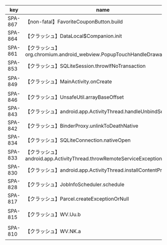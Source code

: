 | key     | name                                                              | status               | priority | startdate | duedate                 | timetracking |
| ------- | ----------------------------------------------------------------- | -------------------- | -------- | --------- | ----------------------- | ------------ |
| SPA-867 | 【non-fatal】FavoriteCouponButton.build                             | Design / Code Review | Highest  |           | 2024-10-31 00:00:00.000 | 1d           |
| SPA-864 | 【クラッシュ】DataLocal$Companion.init                                   | In Progress          | Medium   |           | 2024-10-31 00:00:00.000 | 4h           |
| SPA-861 | 【クラッシュ】org.chromium.android_webview.PopupTouchHandleDrawable.hide | In Progress          | Medium   |           | 2024-10-31 00:00:00.000 | 2h           |
| SPA-853 | 【クラッシュ】SQLiteSession.throwIfNoTransaction                         | Design / Code Review | Medium   |           | 2024-10-31 00:00:00.000 | 4h           |
| SPA-849 | 【クラッシュ】MainActivity.onCreate                                      | UT（DEV environment）  | Medium   |           | 2024-10-31 00:00:00.000 | 4h           |
| SPA-846 | 【クラッシュ】UnsafeUtil.arrayBaseOffset                                 | Design / Code Review | Medium   |           | 2024-10-31 00:00:00.000 | 1d 7h        |
| SPA-843 | 【クラッシュ】android.app.ActivityThread.handleUnbindService             | In Progress          | Medium   |           | 2024-10-31 00:00:00.000 | 4d           |
| SPA-842 | 【クラッシュ】BinderProxy.unlinkToDeathNative                            | In Progress          | Medium   |           | 2024-10-31 00:00:00.000 | 1d           |
| SPA-834 | 【クラッシュ】SQLiteConnection.nativeOpen                                | Design / Code Review | Medium   |           | 2024-10-31 00:00:00.000 | 1d           |
| SPA-833 | 【クラッシュ】android.app.ActivityThread.throwRemoteServiceException     | In Progress          | Medium   |           | 2024-10-31 00:00:00.000 | 3h           |
| SPA-830 | 【クラッシュ】android.app.ActivityThread.installContentProviders         | In Progress          | Medium   |           | 2024-10-31 00:00:00.000 | 6h           |
| SPA-828 | 【クラッシュ】JobInfoScheduler.schedule                                  | In Progress          | Medium   |           | 2024-10-31 00:00:00.000 | 2d           |
| SPA-817 | 【クラッシュ】Parcel.createExceptionOrNull                               | In Progress          | Medium   |           | 2024-10-31 00:00:00.000 | 2d           |
| SPA-815 | 【クラッシュ】WV.Uu.b                                                    | UT（DEV environment）  | High     |           | 2024-10-31 00:00:00.000 | 4h           |
| SPA-810 | 【クラッシュ】WV.NK.a                                                    | UT（DEV environment）  | High     |           | 2024-10-31 00:00:00.000 | 4h           |
